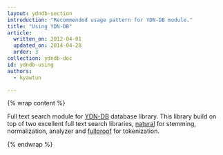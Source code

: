 ```yaml
---
layout: ydndb-section
introduction: "Recommended usage pattern for YDN-DB module."
title: "Using YDN-DB"
article:
  written_on: 2012-04-01
  updated_on: 2014-04-28
  order: 3
collection: ydndb-doc
id: ydndb-using
authors:
  - kyawtun

---
```


{% wrap content %}

Full text search module for [YDN-DB](https://github.com/yathit/ydn-db) database library. This library build on top of two excellent full text search libraries, [natural](https://github.com/NaturalNode/natural) for stemming, normalization, analyzer and [fullproof](https://github.com/reyesr/fullproof) for tokenization.


{% endwrap %}   